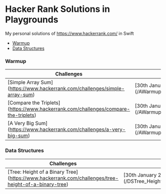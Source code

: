 # Hacker Rank Solutions in Playgrounds

My personal solutions of https://www.hackerrank.com/ in Swift

- [Warmup](#warmup)
- [Data Structures](#data-structures)

### Warmup

Challenges | Solution
--- | --- 
[Simple Array Sum] (https://www.hackerrank.com/challenges/simple-array-sum) | [30th January 2017 ] (/AWarmup_Simple_Array_Sum.playground)
[Compare the Triplets] (https://www.hackerrank.com/challenges/compare-the-triplets) | [30th January 2017 ] (/AWarmup_Compare_the_Triplets.playground)
[A Very Big Sum] (https://www.hackerrank.com/challenges/a-very-big-sum) | [30th January 2017 ] (/AWarmup_A_Very_Big_Sum.playground)

### Data Structures

Challenges | Solution
--- | --- 
[Tree: Height of a Binary Tree] (https://www.hackerrank.com/challenges/tree-height-of-a-binary-tree) | [30th January 2017 ] (/DSTree_Height_of_a_Binary_Tree.playground)
